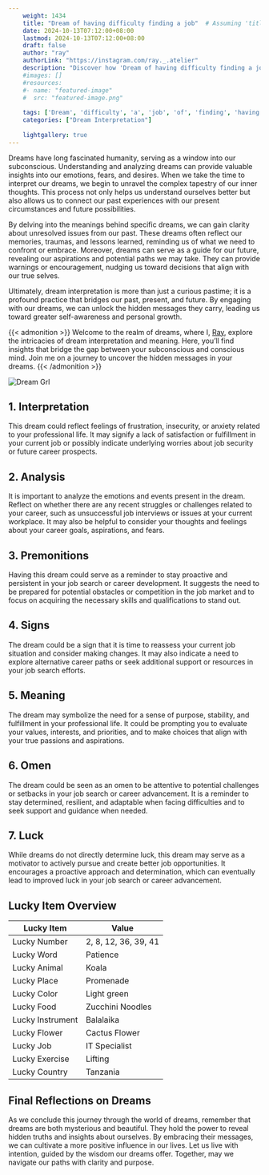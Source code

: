 ```yaml
---
    weight: 1434
    title: "Dream of having difficulty finding a job"  # Assuming 'title' column exists
    date: 2024-10-13T07:12:00+08:00
    lastmod: 2024-10-13T07:12:00+08:00
    draft: false
    author: "ray"
    authorLink: "https://instagram.com/ray._.atelier"
    description: "Discover how 'Dream of having difficulty finding a job' can interpret your future and uncover its significant meanings in your life."
    #images: []
    #resources:
    #- name: "featured-image"
    #  src: "featured-image.png"
    
    tags: ['Dream', 'difficulty', 'a', 'job', 'of', 'finding', 'having']
    categories: ["Dream Interpretation"]
    
    lightgallery: true
---
```

    
Dreams have long fascinated humanity, serving as a window into our subconscious. Understanding and analyzing dreams can provide valuable insights into our emotions, fears, and desires. When we take the time to interpret our dreams, we begin to unravel the complex tapestry of our inner thoughts. This process not only helps us understand ourselves better but also allows us to connect our past experiences with our present circumstances and future possibilities.

By delving into the meanings behind specific dreams, we can gain clarity about unresolved issues from our past. These dreams often reflect our memories, traumas, and lessons learned, reminding us of what we need to confront or embrace. Moreover, dreams can serve as a guide for our future, revealing our aspirations and potential paths we may take. They can provide warnings or encouragement, nudging us toward decisions that align with our true selves.

Ultimately, dream interpretation is more than just a curious pastime; it is a profound practice that bridges our past, present, and future. By engaging with our dreams, we can unlock the hidden messages they carry, leading us toward greater self-awareness and personal growth.

{{< admonition >}}
Welcome to the realm of dreams, where I, [Ray](https://instagram.com/ray._.atelier), explore the intricacies of dream interpretation and meaning. Here, you’ll find insights that bridge the gap between your subconscious and conscious mind. Join me on a journey to uncover the hidden messages in your dreams.
{{< /admonition >}}

![Dream Grl](https://cdn.pixabay.com/photo/2017/11/02/03/35/gothic-2910057_1280.jpg "Dream Grl")

## 1. Interpretation
 This dream could reflect feelings of frustration, insecurity, or anxiety related to your professional life. It may signify a lack of satisfaction or fulfillment in your current job or possibly indicate underlying worries about job security or future career prospects.

## 2. Analysis
 It is important to analyze the emotions and events present in the dream. Reflect on whether there are any recent struggles or challenges related to your career, such as unsuccessful job interviews or issues at your current workplace. It may also be helpful to consider your thoughts and feelings about your career goals, aspirations, and fears.

## 3. Premonitions
 Having this dream could serve as a reminder to stay proactive and persistent in your job search or career development. It suggests the need to be prepared for potential obstacles or competition in the job market and to focus on acquiring the necessary skills and qualifications to stand out.

## 4. Signs
 The dream could be a sign that it is time to reassess your current job situation and consider making changes. It may also indicate a need to explore alternative career paths or seek additional support or resources in your job search efforts.

## 5. Meaning
 The dream may symbolize the need for a sense of purpose, stability, and fulfillment in your professional life. It could be prompting you to evaluate your values, interests, and priorities, and to make choices that align with your true passions and aspirations.

## 6. Omen
 The dream could be seen as an omen to be attentive to potential challenges or setbacks in your job search or career advancement. It is a reminder to stay determined, resilient, and adaptable when facing difficulties and to seek support and guidance when needed.

## 7. Luck
 While dreams do not directly determine luck, this dream may serve as a motivator to actively pursue and create better job opportunities. It encourages a proactive approach and determination, which can eventually lead to improved luck in your job search or career advancement.

## Lucky Item Overview
| Lucky Item          | Value              |
|---------------|--------------------|
| Lucky Number        | 2, 8, 12, 36, 39, 41  |
| Lucky Word          | Patience |
| Lucky Animal        | Koala |
| Lucky Place         | Promenade     |
| Lucky Color         | Light green     |
| Lucky Food          | Zucchini Noodles      |
| Lucky Instrument    | Balalaika |
| Lucky Flower        | Cactus Flower    |
| Lucky Job           | IT Specialist       |
| Lucky Exercise      | Lifting  |
| Lucky Country       | Tanzania    |


##  Final Reflections on Dreams

As we conclude this journey through the world of dreams, remember that dreams are both mysterious and beautiful. They hold the power to reveal hidden truths and insights about ourselves. By embracing their messages, we can cultivate a more positive influence in our lives. Let us live with intention, guided by the wisdom our dreams offer. Together, may we navigate our paths with clarity and purpose.
